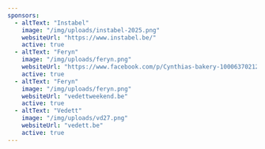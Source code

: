```yaml
---
sponsors:
  - altText: "Instabel"
    image: "/img/uploads/instabel-2025.png"
    websiteUrl: "https://www.instabel.be/"
    active: true
  - altText: "Feryn"
    image: "/img/uploads/feryn.png"
    websiteUrl: "https://www.facebook.com/p/Cynthias-bakery-100063702123669/"
    active: true
  - altText: "Feryn"
    image: "/img/uploads/feryn.png"
    websiteUrl: "vedettweekend.be"
    active: true
  - altText: "Vedett"
    image: "/img/uploads/vd27.png"
    websiteUrl: "vedett.be"
    active: true
---
```

